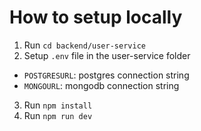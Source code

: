 # How to setup locally
1. Run `cd backend/user-service`
2. Setup `.env` file in the user-service folder
- `POSTGRESURL`: postgres connection string
- `MONGOURL`: mongodb connection string
3. Run `npm install`
4. Run `npm run dev`